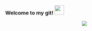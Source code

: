 ### Welcome to my git! <img src="https://raw.githubusercontent.com/MartinHeinz/MartinHeinz/master/wave.gif" width="30px">


<p align="center">
  <img src="https://readme-typing-svg.herokuapp.com/?lines=Web%20and%20Mobile%20App%20Developer;Being%20passionate%20and%20creative&center=true&width=380&height=45">
</p>



